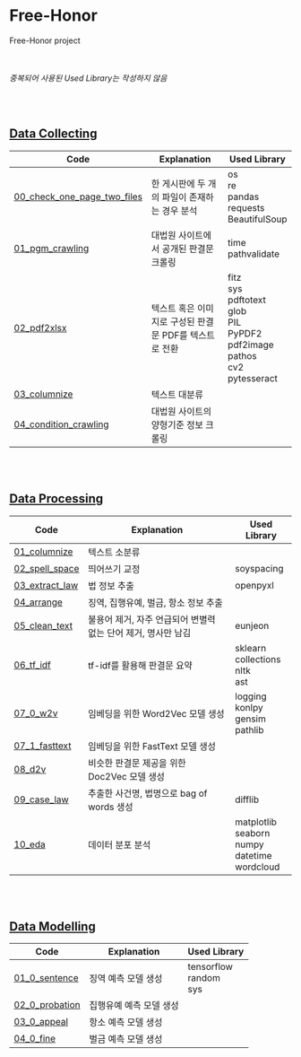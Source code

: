 # Free-Honor
Free-Honor project
<br>
<br>
<br>

*중복되어 사용된 Used Library는 작성하지 않음*

<br>
<br>

## [Data Collecting](https://github.com/datacampus-team2/project/tree/master/data_collecting)
Code | Explanation | Used Library
-----|------|---------------
[00_check_one_page_two_files](https://github.com/datacampus-team2/project/blob/master/data_collecting/00_check_one_page_two_files.ipynb) | 한 게시판에 두 개의 파일이 존재하는 경우 분석 | os <br>re <br>pandas <br>requests <br>BeautifulSoup
[01_pgm_crawling](https://github.com/datacampus-team2/project/blob/master/data_collecting/01_pgm_crawling.ipynb) | 대법원 사이트에서 공개된 판결문 크롤링 | time <br>pathvalidate
[02_pdf2xlsx](https://github.com/datacampus-team2/project/blob/master/data_collecting/02_pdf2xlsx.ipynb) | 텍스트 혹은 이미지로 구성된 판결문 PDF를 텍스트로 전환 | fitz <br>sys <br> pdftotext <br>glob <br>PIL <br>PyPDF2 <br>pdf2image <br>pathos <br>cv2 <br>pytesseract
[03_columnize](https://github.com/datacampus-team2/project/blob/master/data_collecting/03_columnize.ipynb) | 텍스트 대분류 | 
[04_condition_crawling](https://github.com/datacampus-team2/project/blob/master/data_collecting/04_condition_crawling.ipynb) | 대법원 사이트의 양형기준 정보 크롤링 | 

<br>
<br>

## [Data Processing](https://github.com/datacampus-team2/project/tree/master/data_processing)
Code | Explanation | Used Library
-----|------|---------------
[01_columnize](https://github.com/datacampus-team2/project/blob/master/data_processing/01_columnize.ipynb) | 텍스트 소분류 | 
[02_spell_space](https://github.com/datacampus-team2/project/blob/master/data_processing/02_spell_space.ipynb) | 띄어쓰기 교정 | soyspacing
[03_extract_law](https://github.com/datacampus-team2/project/blob/master/data_processing/03_extract_law.ipynb) | 법 정보 추출 | openpyxl
[04_arrange](https://github.com/datacampus-team2/project/blob/master/data_processing/04_arrange.ipynb) | 징역, 집행유예, 벌금, 항소 정보 추출 |
[05_clean_text](https://github.com/datacampus-team2/project/blob/master/data_processing/05_clean_text.ipynb) | 불용어 제거, 자주 언급되어 변별력 없는 단어 제거, 명사만 남김 | eunjeon 
[06_tf_idf](https://github.com/datacampus-team2/project/blob/master/data_processing/06_tf_idf.ipynb) | tf-idf를 활용해 판결문 요약 | sklearn <br>collections <br>nltk <br>ast
[07_0_w2v](https://github.com/datacampus-team2/project/blob/master/data_processing/07_0_w2v.ipynb) | 임베딩을 위한 Word2Vec 모델 생성 | logging <br>konlpy <br>gensim <br>pathlib
[07_1_fasttext](https://github.com/datacampus-team2/project/blob/master/data_processing/07_1_fasttext.ipynb) | 임베딩을 위한 FastText 모델 생성 | 
[08_d2v](https://github.com/datacampus-team2/project/blob/master/data_processing/08_d2v.ipynb) | 비슷한 판결문 제공을 위한 Doc2Vec 모델 생성 | 
[09_case_law](https://github.com/datacampus-team2/project/blob/master/data_processing/09_case_law.ipynb) | 추출한 사건명, 법명으로 bag of words 생성 | difflib 
[10_eda](https://github.com/pre-honor/pre-honor/blob/master/data_processing/us_probation.ipynb) | 데이터 분포 분석 | matplotlib <br>seaborn <br>numpy <br>datetime <br>wordcloud

<br>
<br>

## [Data Modelling](https://github.com/datacampus-team2/project/tree/master/data_modeling)
Code | Explanation | Used Library
-----|------|---------------
[01_0_sentence](https://github.com/datacampus-team2/project/blob/master/data_modeling/01_0_sentence.ipynb) | 징역 예측 모델 생성 | tensorflow <br>random <br>sys
[02_0_probation](https://github.com/datacampus-team2/project/blob/master/data_modeling/02_0_probation.ipynb) | 집행유예 예측 모델 생성 |
[03_0_appeal](https://github.com/datacampus-team2/project/blob/master/data_modeling/03_0_appeal.ipynb) | 항소 예측 모델 생성 |
[04_0_fine](https://github.com/datacampus-team2/project/blob/master/data_modeling/04_0_fine.ipynb) | 벌금 예측 모델 생성 |
